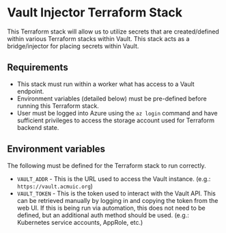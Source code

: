 # Vault Injector Terraform Stack

This Terraform stack will allow us to utilize secrets that are created/defined within various Terraform stacks within Vault. This stack acts as a bridge/injector for placing secrets within Vault.

## Requirements

- This stack must run within a worker what has access to a Vault endpoint.
- Environment variables (detailed below) must be pre-defined before running this Terraform stack.
- User must be logged into Azure using the `az login` command and have sufficient privileges to access the storage account used for Terraform backend state. 

## Environment variables

The following must be defined for the Terraform stack to run correctly.

- `VAULT_ADDR` - This is the URL used to access the Vault instance. (e.g.: `https://vault.acmuic.org`)
- `VAULT_TOKEN` - This is the token used to interact with the Vault API. This can be retrieved manually by logging in and copying the token from the web UI. If this is being run via automation, this does not need to be defined, but an additional auth method should be used. (e.g.: Kubernetes service accounts, AppRole, etc.)
